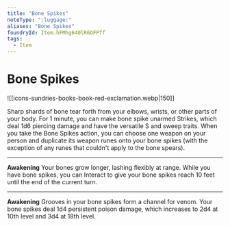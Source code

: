 ```yaml
---
title: "Bone Spikes"
noteType: ":luggage:"
aliases: "Bone Spikes"
foundryId: Item.hFMhg640lR6DFPff
tags:
  - Item
---
```


# Bone Spikes
![[icons-sundries-books-book-red-exclamation.webp|150]]

Sharp shards of bone tear forth from your elbows, wrists, or other parts of your body. For 1 minute, you can make bone spike unarmed Strikes, which deal 1d6 piercing damage and have the versatile S and sweep traits. When you take the Bone Spikes action, you can choose one weapon on your person and duplicate its weapon runes onto your bone spikes (with the exception of any runes that couldn't apply to the bone spears).

* * *

**Awakening** Your bones grow longer, lashing flexibly at range. While you have bone spikes, you can Interact to give your bone spikes reach 10 feet until the end of the current turn.

* * *

**Awakening** Grooves in your bone spikes form a channel for venom. Your bone spikes deal 1d4 persistent poison damage, which increases to 2d4 at 10th level and 3d4 at 18th level.
